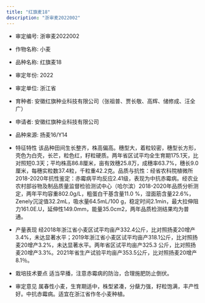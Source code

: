 ```yaml
---
title: "红旗麦18"
description: "浙审麦2022002"
---
```

* 审定编号:  浙审麦2022002

*  作物名称:  小麦

*  品种名称:  红旗麦18

*  审定年份:  2022

*  审定单位:  浙江省

* 育种者:  安徽红旗种业科技有限公司（张祖普、贾长敬、高辉、储修成、汪全广）

*  申请者:  安徽红旗种业科技有限公司

*  品种来源:  扬麦16/Y14

*  特征特性
该品种田间生长整齐，株高偏高。穗型大，着粒较密，穗型长方形，壳色为白壳，长芒，粒色红，籽粒硬质。两年省区试平均全生育期175.1天，比对照短0.3天；平均株高86.8厘米，亩有效穗25.8万，成穗率63.7%，穗长9.0厘米，每穗实粒数37.4粒，千粒重42.2克。品质与抗性：经省农科院植微所2018-2020年抗性鉴定：赤霉病平均反应2.41级，表现为中抗赤霉病。经农业农村部谷物及制品质量监督检验测试中心（哈尔滨）2018-2020年品质分析测定，两年平均容重802.0g/L，粗蛋白干基含量11.0 %，湿面筋含量22.6%，Zenely沉淀值32.2mL，吸水量64.5mL/100 g，稳定时间2.1min，最大拉伸阻力161.0E.U，延伸性149.0mm，能量35.0cm2，两年品质检测结果均为普通。

*  产量表现
经2018年浙江省小麦区试平均亩产332.4公斤，比对照扬麦20增产3.4%，未达显著水平；2019年浙江省小麦区试平均亩产318.1公斤，比对照扬麦20增产3.2%，未达显著水平。两年省区试平均亩产325.3 公斤，比对照扬麦20增产3.3%。2021年省生产试验平均亩产353.5公斤，比对照扬麦20增产8.1％。

*  栽培技术要点
适当早播，注意赤霉病的防治，合理施肥防止倒伏。

*  审定意见
属春性小麦，生育期适中，株型紧凑，分蘖力强，籽粒饱满，丰产性好。中抗赤霉病。适宜在浙江省作冬小麦种植。
